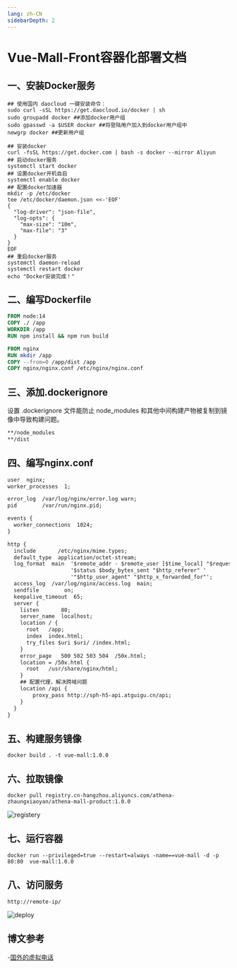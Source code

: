 ```yaml
---
lang: zh-CN
sidebarDepth: 2
---
```


# Vue-Mall-Front容器化部署文档

## 一、安装Docker服务

```shell
## 使用国内 daocloud 一键安装命令：
sudo curl -sSL https://get.daocloud.io/docker | sh
sudo groupadd docker ##添加docker用户组
sudo gpasswd -a $USER docker ##将登陆用户加入到docker用户组中
newgrp docker ##更新用户组
```

```shell
## 安装docker
curl -fsSL https://get.docker.com | bash -s docker --mirror Aliyun
## 启动docker服务
systemctl start docker
## 设置docker开机自启
systemctl enable docker
## 配置docker加速器
mkdir -p /etc/docker
tee /etc/docker/daemon.json <<-'EOF'
{
  "log-driver": "json-file",
  "log-opts": {
    "max-size": "10m",
    "max-file": "3"
  }
}
EOF
## 重启docker服务
systemctl daemon-reload
systemctl restart docker
echo "Docker安装完成！"
```

## 二、编写Dockerfile

```dockerfile
FROM node:14
COPY ./ /app
WORKDIR /app
RUN npm install && npm run build

FROM nginx
RUN mkdir /app
COPY --from=0 /app/dist /app
COPY nginx/nginx.conf /etc/nginx/nginx.conf
```

## 三、添加.dockerignore

设置 .dockerignore 文件能防止 node_modules 和其他中间构建产物被复制到镜像中导致构建问题。

```html
**/node_modules
**/dist
```

## 四、编写nginx.conf

```html
user  nginx;
worker_processes  1;

error_log  /var/log/nginx/error.log warn;
pid        /var/run/nginx.pid;

events {
  worker_connections  1024;
}

http {
  include       /etc/nginx/mime.types;
  default_type  application/octet-stream;
  log_format  main  '$remote_addr - $remote_user [$time_local] "$request" '
                    '$status $body_bytes_sent "$http_referer" '
                    '"$http_user_agent" "$http_x_forwarded_for"';
  access_log  /var/log/nginx/access.log  main;
  sendfile        on;
  keepalive_timeout  65;
  server {
    listen       80;
    server_name  localhost;
    location / {
      root   /app;
      index  index.html;
      try_files $uri $uri/ /index.html;
    }
    error_page   500 502 503 504  /50x.html;
    location = /50x.html {
      root   /usr/share/nginx/html;
    }
    ## 配置代理，解决跨域问题
    location /api {
    	proxy_pass http://sph-h5-api.atguigu.cn/api;
    }
  }
}
```

## 五、构建服务镜像

```shell
docker build . -t vue-mall:1.0.0
```

## 六、拉取镜像

```shell
docker pull registry.cn-hangzhou.aliyuncs.com/athena-zhaungxiaoyan/athena-mall-product:1.0.0
```

<img :src="$withBase('/project/athena-mall/docker-registery.png')" alt="registery">

## 七、运行容器

```shell
docker run --privileged=true --restart=always -name==vue-mall -d -p 80:80  vue-mall:1.0.0 
```

## 八、访问服务

```shell
http://remote-ip/
```

<img :src="$withBase('/project/athena-mall/docker-deploy.png')" alt="deploy">

## 博文参考

-[国外的虚拟电话](https://sms-activate.org/cn/)